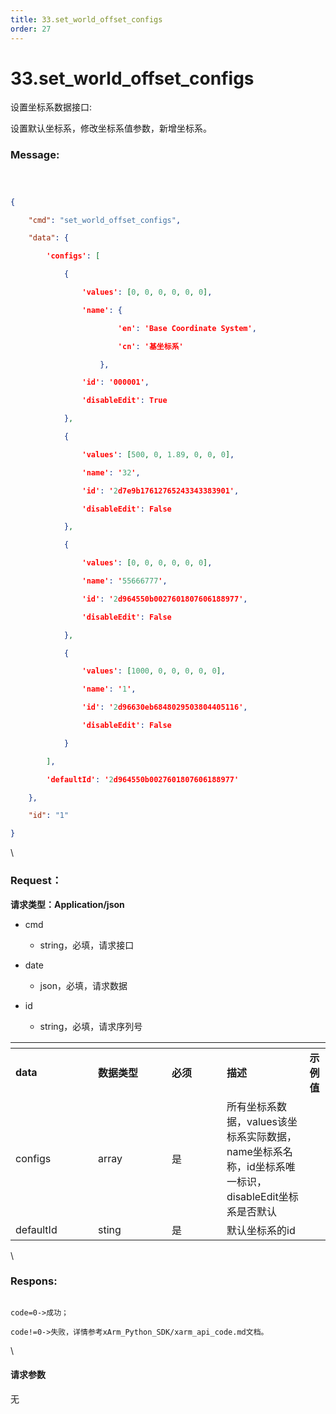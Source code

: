 ```yaml
---
title: 33.set_world_offset_configs
order: 27
---
```

# 33.set\_world\_offset\_configs



 



设置坐标系数据接口:

设置默认坐标系，修改坐标系值参数，新增坐标系。



### Message:  



```json



{

    "cmd": "set_world_offset_configs",

    "data": {

        'configs': [

            {

                'values': [0, 0, 0, 0, 0, 0], 

                'name': {

                        'en': 'Base Coordinate System', 

                        'cn': '基坐标系'

                    }, 

                'id': '000001', 

                'disableEdit': True

            }, 

            {

                'values': [500, 0, 1.89, 0, 0, 0], 

                'name': '32', 

                'id': '2d7e9b17612765243343383901', 

                'disableEdit': False

            }, 

            {

                'values': [0, 0, 0, 0, 0, 0], 

                'name': '55666777', 

                'id': '2d964550b0027601807606188977', 

                'disableEdit': False

            }, 

            {

                'values': [1000, 0, 0, 0, 0, 0], 

                'name': '1', 

                'id': '2d96630eb6848029503804405116', 

                'disableEdit': False

            }

        ], 

        'defaultId': '2d964550b0027601807606188977'

    },

    "id": "1"

}

```



\





### Request：    



**请求类型：Application/json**



* cmd

  * string，必填，请求接口

* date

  * json，必填，请求数据

* id

  * string，必填，请求序列号



<table data-header-hidden><thead><tr><th width="116"></th><th width="102"></th><th width="72"></th><th></th><th></th></tr></thead><tbody><tr><td><strong>data</strong></td><td><strong>数据类型</strong></td><td><strong>必须</strong></td><td><strong>描述</strong></td><td><strong>示例值</strong></td></tr><tr><td>configs</td><td>array</td><td>是</td><td>所有坐标系数据，values该坐标系实际数据，name坐标系名称，id坐标系唯一标识，disableEdit坐标系是否默认</td><td></td></tr><tr><td>defaultId</td><td>sting</td><td>是</td><td>默认坐标系的id</td><td></td></tr></tbody></table>



\





### Respons:     



```

code=0->成功；

code!=0->失败，详情参考xArm_Python_SDK/xarm_api_code.md文档。

```



\





#### 请求参数



无
